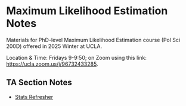# Maximum Likelihood Estimation Notes

Materials for PhD-level Maximum Likelihood Estimation course (Pol Sci 200D) offered in 2025 Winter at UCLA. 

Location & Time: Fridays 9-9:50; on Zoom using this link: https://ucla.zoom.us/j/96732433285. 

## TA Section Notes
- [Stats Refresher](https://htmlpreview.github.io/?https://github.com/haotianchen/MLE/blob/main/Notes/review.html)

